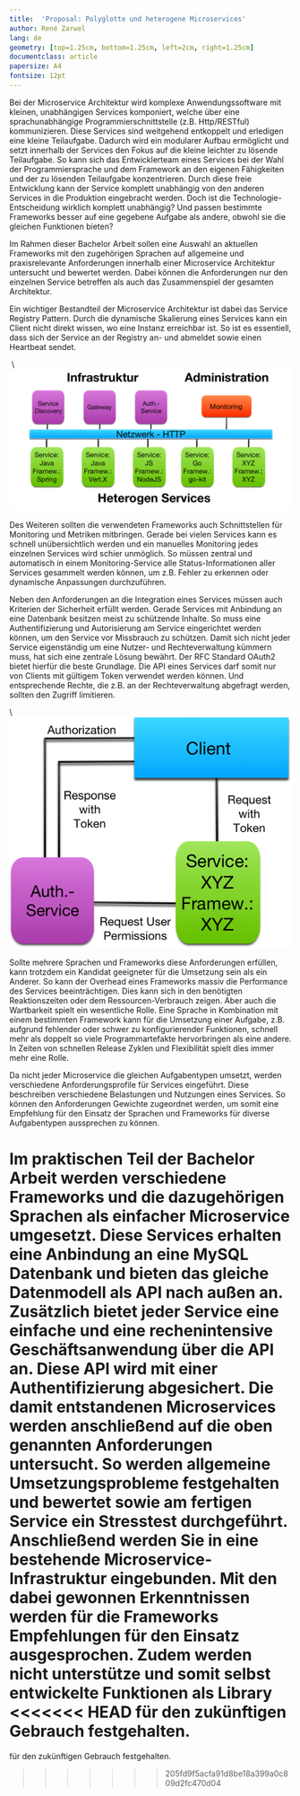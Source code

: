 ```yaml
---
title:  'Proposal: Polyglotte und heterogene Microservices'
author: René Zarwel
lang: de
geometry: [top=1.25cm, bottom=1.25cm, left=2cm, right=1.25cm]
documentclass: article
papersize: A4
fontsize: 12pt
---
```


Bei der Microservice Architektur wird komplexe Anwendungssoftware mit kleinen,
unabhängigen Services komponiert, welche über eine sprachunabhängige
Programmierschnittstelle (z.B. Http/RESTful) kommunizieren. Diese Services sind
weitgehend entkoppelt und erledigen eine kleine Teilaufgabe. Dadurch wird
ein modularer Aufbau ermöglicht und setzt innerhalb der Services den Fokus
auf die kleine leichter zu lösende Teilaufgabe. So kann sich das
Entwicklerteam eines Services bei der Wahl der Programmiersprache und dem
Framework an den eigenen Fähigkeiten und der zu lösenden Teilaufgabe konzentrieren.
Durch diese freie Entwicklung kann der Service komplett unabhängig von den anderen
Services in die Produktion eingebracht werden.
Doch ist die Technologie-Entscheidung wirklich komplett unabhängig? Und passen
bestimmte Frameworks besser auf eine gegebene Aufgabe als andere, obwohl sie
die gleichen Funktionen bieten?

Im Rahmen dieser Bachelor Arbeit sollen eine Auswahl an aktuellen Frameworks mit
den zugehörigen Sprachen auf allgemeine und praxisrelevante Anforderungen
innerhalb einer Microservice Architektur untersucht und
bewertet werden. Dabei können die Anforderungen nur den einzelnen Service betreffen
als auch das Zusammenspiel der gesamten Architektur.

Ein wichtiger Bestandteil der Microservice Architektur ist dabei das Service
Registry Pattern. Durch die dynamische Skalierung eines Services kann ein Client
nicht direkt wissen, wo eine Instanz erreichbar ist. So ist es essentiell, dass
sich der Service an der Registry an- und abmeldet sowie einen Heartbeat sendet.

 \ ![Infrastruktur](imgs/heterogene_microservice_infrastruktur.png)

Des Weiteren sollten die verwendeten Frameworks auch Schnittstellen
für Monitoring und Metriken mitbringen. Gerade bei vielen Services kann es
schnell unübersichtlich werden und ein manuelles Monitoring jedes einzelnen Services
wird schier unmöglich. So müssen zentral und automatisch in einem Monitoring-Service
alle Status-Informationen aller Services gesammelt werden können, um z.B. Fehler zu
erkennen oder dynamische Anpassungen durchzuführen.

Neben den Anforderungen an die Integration eines Services müssen auch Kriterien
der Sicherheit erfüllt werden. Gerade Services mit Anbindung an eine Datenbank
besitzen meist zu schützende Inhalte. So muss eine Authentifizierung und
Autorisierung am Service eingerichtet werden können, um den Service vor
Missbrauch zu schützen. Damit sich nicht jeder Service eigenständig um eine
Nutzer- und Rechteverwaltung kümmern muss, hat sich eine zentrale Lösung bewährt.
Der RFC Standard OAuth2 bietet hierfür die beste Grundlage. Die API eines Services
darf somit nur von Clients mit gültigem Token verwendet werden können. Und
entsprechende Rechte, die z.B. an der Rechteverwaltung abgefragt werden, sollten
den Zugriff limitieren.

\ ![OAuth2](imgs/OAuth2.png)

Sollte mehrere Sprachen und Frameworks diese Anforderungen erfüllen, kann trotzdem
ein Kandidat geeigneter für die Umsetzung sein als ein Anderer. So kann der Overhead
eines Frameworks massiv die Performance des Services beeinträchtigen. Dies kann
sich in den benötigten Reaktionszeiten oder dem Ressourcen-Verbrauch zeigen.
Aber auch die Wartbarkeit spielt ein wesentliche Rolle. Eine Sprache in Kombination
mit einem bestimmten Framework kann für die Umsetzung einer Aufgabe, z.B. aufgrund
fehlender oder schwer zu konfigurierender Funktionen, schnell mehr als doppelt so viele
Programmartefakte hervorbringen als eine andere. In Zeiten von schnellen Release
Zyklen und Flexibilität spielt dies immer mehr eine Rolle.

Da nicht jeder Microservice die gleichen Aufgabentypen umsetzt, werden verschiedene
Anforderungsprofile für Services eingeführt. Diese beschreiben verschiedene Belastungen
und Nutzungen eines Services. So können den Anforderungen Gewichte zugeordnet werden,
um somit eine Empfehlung für den Einsatz der Sprachen und
Frameworks für diverse Aufgabentypen aussprechen zu können.

Im praktischen Teil der Bachelor Arbeit werden verschiedene Frameworks und die
dazugehörigen Sprachen als einfacher Microservice umgesetzt. Diese Services erhalten
eine Anbindung an eine MySQL Datenbank und bieten das gleiche Datenmodell als API
nach außen an. Zusätzlich bietet jeder Service eine einfache und eine rechenintensive
Geschäftsanwendung über die API an. Diese API wird mit einer Authentifizierung
abgesichert. Die damit entstandenen Microservices werden anschließend auf die oben
genannten Anforderungen untersucht. So werden allgemeine Umsetzungsprobleme festgehalten
und bewertet sowie am fertigen Service ein Stresstest durchgeführt. Anschließend werden
Sie in eine bestehende Microservice-Infrastruktur eingebunden. Mit den dabei gewonnen
Erkenntnissen werden für die Frameworks Empfehlungen für den Einsatz ausgesprochen.
Zudem werden nicht unterstütze und somit selbst entwickelte Funktionen als Library
<<<<<<< HEAD
für den zukünftigen Gebrauch festgehalten.
=======
für den zukünftigen Gebrauch festgehalten.  
>>>>>>> 205fd9f5acfa91d8be18a399a0c809d2fc470d04
